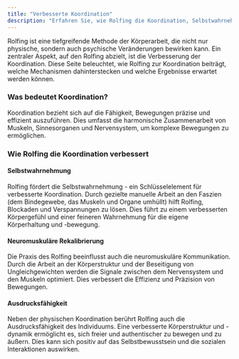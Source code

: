 ```yaml
---
title: "Verbesserte Koordination"
description: "Erfahren Sie, wie Rolfing die Koordination, Selbstwahrnehmung und Ausdrucksfähigkeit verbessern kann."
---
```



Rolfing ist eine tiefgreifende Methode der Körperarbeit, die nicht nur physische, sondern auch psychische Veränderungen bewirken kann. Ein zentraler Aspekt, auf den Rolfing abzielt, ist die Verbesserung der Koordination. Diese Seite beleuchtet, wie Rolfing zur Koordination beiträgt, welche Mechanismen dahinterstecken und welche Ergebnisse erwartet werden können.

### Was bedeutet Koordination?

Koordination bezieht sich auf die Fähigkeit, Bewegungen präzise und effizient auszuführen. Dies umfasst die harmonische Zusammenarbeit von Muskeln, Sinnesorganen und Nervensystem, um komplexe Bewegungen zu ermöglichen.

### Wie Rolfing die Koordination verbessert

#### Selbstwahrnehmung

Rolfing fördert die Selbstwahrnehmung - ein Schlüsselelement für verbesserte Koordination. Durch gezielte manuelle Arbeit an den Faszien (dem Bindegewebe, das Muskeln und Organe umhüllt) hilft Rolfing, Blockaden und Verspannungen zu lösen. Dies führt zu einem verbesserten Körpergefühl und einer feineren Wahrnehmung für die eigene Körperhaltung und -bewegung.

#### Neuromuskuläre Rekalibrierung

Die Praxis des Rolfing beeinflusst auch die neuromuskuläre Kommunikation. Durch die Arbeit an der Körperstruktur und der Beseitigung von Ungleichgewichten werden die Signale zwischen dem Nervensystem und den Muskeln optimiert. Dies verbessert die Effizienz und Präzision von Bewegungen.

#### Ausdrucksfähigkeit

Neben der physischen Koordination berührt Rolfing auch die Ausdrucksfähigkeit des Individuums. Eine verbesserte Körperstruktur und -dynamik ermöglicht es, sich freier und authentischer zu bewegen und zu äußern. Dies kann sich positiv auf das Selbstbewusstsein und die sozialen Interaktionen auswirken.

